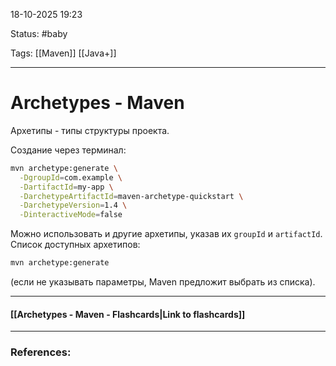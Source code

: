 
18-10-2025 19:23

Status: #baby 

Tags: [[Maven]] [[Java+]]

---
# Archetypes - Maven

Архетипы - типы структуры проекта.

Создание через терминал:
```bash
mvn archetype:generate \
  -DgroupId=com.example \
  -DartifactId=my-app \
  -DarchetypeArtifactId=maven-archetype-quickstart \
  -DarchetypeVersion=1.4 \
  -DinteractiveMode=false
```

Можно использовать и другие архетипы, указав их `groupId` и `artifactId`. Список доступных архетипов:

```bash
mvn archetype:generate
```

(если не указывать параметры, Maven предложит выбрать из списка).

----
#### [[Archetypes - Maven - Flashcards|Link to flashcards]]



---
### References:

